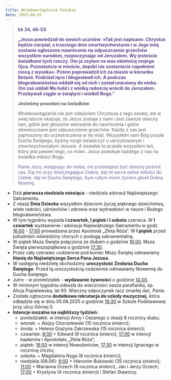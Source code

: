 ```yaml
---
title: Wniebowstąpienie Pańskie
date: 2025-06-01
---
```


> **<span style="color: #5D4587;">Łk 24, 46-53 </span>**
>
> **<span style="color: #5D4587;">„Jezus powiedział do swoich uczniów: »Tak jest napisane: Chrystus będzie cierpiał, a trzeciego dnia zmartwychwstanie i w Jego imię zostanie ogłoszone nawrócenie na odpuszczenie grzechów wszystkim narodom, rozpoczynając od Jeruzalem. Wy jesteście świadkami tych rzeczy. Oto ja zsyłam na was obietnicę mojego Ojca. Pozostańcie w mieście, dopóki nie zostaniecie napełnieni mocą z wysoka«. Potem poprowadził ich za miasto w kierunku Betanii. Podniósł ręce i błogosławił ich. A podczas błogosławieństwa oddalił się od nich i został uniesiony do nieba. Oni zaś oddali Mu hołd i z wielką radością wrócili do Jeruzalem. Przebywali ciągle w świątyni i wielbili Boga.”</span>**
>
>
>
> **Jesteśmy powołani na świadków**
>
> Wniebowstąpienie nie jest odejściem Chrystusa z tego świata, ale w swej istocie ukazuje, że Jezus zostaje z nami i jest zawsze obecny tam, gdzie jest głoszone wezwanie do nawrócenia i gdzie obwieszczane jest odpuszczenie grzechów. Każdy z nas jest zaproszony do uczestniczenia w tej misji. Wszystkim nam Bóg posyła Ducha Świętego, byśmy mogli świadczyć o ukrzyżowanym i zmartwychwstałym Jezusie. A świadek to przede wszystkim ten, który jest pewien tego, co mówi. Jezus powołuje każdego z nas na świadka miłości Boga.
>
> <span style="color: #666699;">Panie Jezu, wstępując do nieba, nie przestajesz być obecny pośród nas. Daj mi oczy dostrzegające Ciebie, daj mi serce pełne miłości do Ciebie, daj mi Ducha Świętego, bym całym moim życiem głosił Dobrą Nowinę.
> &nbsp;

- Dziś **pierwsza niedziela miesiąca** - niedziela adoracji Najświętszego Sakramentu.
- Z okazji **Dnia Dziecka** wszystkim dzieciom życzę pięknego dzieciństwa, wiele radości, uśmiechów i zdrowia oraz wytrwałości w nauce i Bożego błogosławieństwa.
- W tym tygodniu wypada **I czwartek, I piątek i I sobota** czerwca. W **I czwartek** wystawienie i adoracja Najświętszego Sakramentu w godz. <u>16:00</u> - <u>17:00</u> prowadzona przez Apostolat „Złota Róża”. W **I piątek** przed południem odwiedziny chorych z posługą sakramentalną.
- W piątek Msza Święta połączona ze ślubem o godzinie <u>16:00</u>. Msza Święta pierwszopiątkowa o godzinie <u>17:30</u>.
- Przez cały czerwiec codziennie pod koniec Mszy Świętej odmawiamy **litanię do Najświętszego Serca Pana Jezusa**.
- W następną niedzielę obchodzimy **uroczystość Zesłania Ducha Świętego**. Przed tą uroczystością codziennie odmawiamy Nowennę do Ducha Świętego.
- Jutro - w poniedziałek - **wydawanie żywności** o godzinie <u>14:00</u>.
- W minionym tygodniu odeszła do wieczności nasza parafianka, śp. Alicja Popielewska, lat 93. Wieczny odpoczynek racz zmarłej dać, Panie.
- Została ogłoszona **dodatkowa rekrutacja do szkoły muzycznej**, która odbędzie się w dniu 05.06.2025 o godzinie <u>16:30</u> w Szkole Podstawowej przy ulicy Górnej 5.
- **Intencje mszalne na najbliższy tydzień:**
  - poniedziałek: w intencji Anny i Cezarego z okazji 8 rocznicy ślubu;
  - wtorek: + Alojzy Chorzelewski (15 rocznica śmierci);
  - środa: + Helena Grażyna Zakrzewska (15 rocznica śmierci);
  - czwartek: <u>8:00</u> + Edward (9 rocznica śmierci); <u>17:00</u> w intencji kapłanów i Apostolatu „Złota Róża”;
  - piątek: <u>16:00</u> w intencji Nowożeńców; <u>17:30</u> w intencji Ignacego w rocznicę chrztu;
  - sobota: + Magdalena Nyga (8 rocznica śmierci);
  - niedziela (08.06): <u>9:00</u> + Hieronim Bukowski (35  rocznica śmierci); <u>11:00</u> + Marianna Orzech (8 rocznica śmierci), Jan i Jerzy Orzech; <u>17:00</u> + Krystyna (4 rocznica śmierci) i Stefan Stawiccy.
